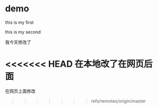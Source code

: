 # demo
this is my first

this is my second


我今天修改了

<<<<<<< HEAD
在本地改了在网页后面
=======
在网页上面修改
>>>>>>> refs/remotes/origin/master
